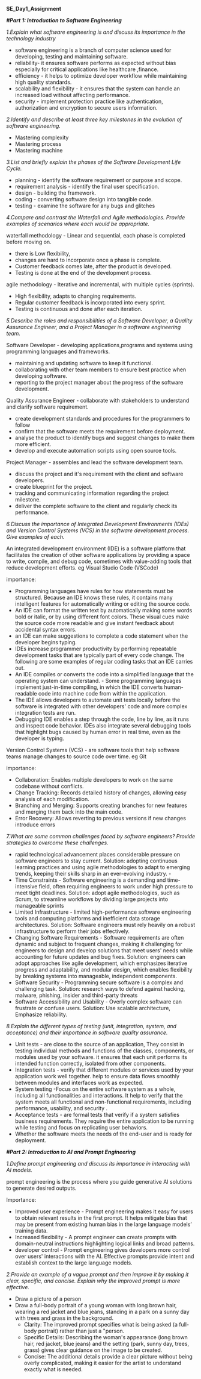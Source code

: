 **SE_Day1_Assignment**

***#Part 1: Introduction to Software Engineering***

*1.Explain what software engineering is and discuss its importance in the technology industry*
* software engineering is a branch of computer science used for developing, testing and maintaining software.
* reliability- it ensures software performs as expected without bias especially for critical applications like healthcare ,finance. 
* efficiency - it helps to optimize developer workflow while maintaining high quality standards.
* scalability and flexibility - it ensures that the system can handle an increased load without affecting performance.
* security - implement protection practice like authentication, authorization and encryption to secure users information.


*2.Identify and describe at least three key milestones in the evolution of software engineering.* 
* Mastering complexity
* Mastering process
* Mastering machine


*3.List and briefly explain the phases of the Software Development Life Cycle.*
* planning - identify the software requirement or purpose and scope.
* requirement analysis - identify the final user specification. 
* design - building the framework. 
* coding - converting software design into tangible code.
* testing - examine the software for any bugs and glitches

 
*4.Compare and contrast the Waterfall and Agile methodologies. Provide examples of scenarios where each would be appropriate.*
 
 waterfall methodology - Linear and sequential, each phase is completed before moving on. 
  - there is Low flexibility,
  - changes are hard to incorporate once a phase is complete.
  - Customer feedback comes late, after the product is developed.
  - Testing is done at the end of the development process.

  agile methodology - Iterative and incremental, with multiple cycles (sprints). 
  - High flexibility, adapts to changing requirements. 
  - Regular customer feedback is incorporated into every sprint. 
  - Testing is continuous and done after each iteration.


*5.Describe the roles and responsibilities of a Software Developer, a Quality Assurance Engineer, and a Project Manager in a software engineering team.*

  Software Developer - developing applications,programs and systems using programming languages and frameworks.
  - maintaining and updating software to keep it functional. 
  - collaborating with other team members to ensure best practice when developing software.
  - reporting to the project manager about the progress of the software development.
    
  Quality Assurance Engineer - collaborate with stakeholders to understand and clarify software requirement.
  - create development standards and procedures for the programmers to follow
  - confirm that the software meets the requirement before deployment. 
  - analyse the product to identify bugs and suggest changes to make them more efficient. 
  - develop and execute automation scripts using open source tools.
    
  Project Manager - assembles and lead the software development team.
  - discuss the project and it's requirement with the client and software developers.
  - create blueprint for the project.
  - tracking and communicating information regarding the project milestone.
  - deliver the complete software to the client and regularly check its performance.


*6.Discuss the importance of Integrated Development Environments (IDEs) and Version Control Systems (VCS) in the software development process. Give examples of each.*

  An integrated development environment (IDE) is a software platform that facilitates the creation of other software applications by providing a space to write, compile, and debug code, 
  sometimes with value-adding tools that reduce development efforts. eg Visual Studio Code (VSCode)
  
  importance:
  
  - Programming languages have rules for how statements must be structured. Because an IDE knows these rules, it contains many intelligent features for automatically writing or editing the source code.
  - An IDE can format the written text by automatically making some words bold or italic, or by using different font colors. These visual cues make the source code more readable and give instant feedback about accidental syntax errors.
  - an IDE can make suggestions to complete a code statement when the developer begins typing.
  - IDEs increase programmer productivity by performing repeatable development tasks that are typically part of every code change. The following are some examples of regular coding tasks that an IDE carries out.
  - An IDE compiles or converts the code into a simplified language that the operating system can understand. - Some programming languages implement just-in-time compiling, in which the IDE converts human-readable code into machine code from within the application.
  - The IDE allows developers to automate unit tests locally before the software is integrated with other developers' code and more complex integration tests are run.
  - Debugging IDE enables a step through the code, line by line, as it runs and inspect code behavior. IDEs also integrate several debugging tools that highlight bugs caused by human error in real time, even as the developer is typing.

  Version Control Systems (VCS) - are software tools that help software teams manage changes to source code over time. eg Git
  
  importance:
  
  - Collaboration: Enables multiple developers to work on the same codebase without conflicts.
  - Change Tracking: Records detailed history of changes, allowing easy analysis of each modification. 
  - Branching and Merging: Supports creating branches for new features and merging them back into the main code.
  - Error Recovery: Allows reverting to previous versions if new changes introduce errors
    

*7.What are some common challenges faced by software engineers? Provide strategies to overcome these challenges.*
- rapid technological advancement places considerable pressure on software engineers to stay current.
 Solution: adopting continuous learning practices and using agile methodologies to adapt to emerging trends, keeping their skills sharp in an ever-evolving industry. -
- Time Constraints - Software engineering is a demanding and time-intensive field, often requiring engineers to work under high pressure to meet tight deadlines.
 Solution: adopt agile methodologies, such as Scrum, to streamline workflows by dividing large projects into manageable sprints
- Limited Infrastructure - limited high-performance software engineering tools and computing platforms and inefficient data storage architectures. 
 Solution: Software engineers must rely heavily on a robust infrastructure to perform their jobs effectively.
- Changing Software Requirements - Software requirements are often dynamic and subject to frequent changes, making it challenging for engineers to design and develop solutions that meet users' needs while accounting for future updates and bug fixes. 
 Solution: engineers can adopt approaches like agile development, which emphasizes iterative progress and adaptability, and modular design, which enables flexibility by breaking systems into manageable, independent components.
- Software Security - Programming secure software is a complex and challenging task. 
 Solution: research ways to defend against hacking, malware, phishing, insider and third-party threats
- Software Accessibility and Usability - Overly complex software can frustrate or confuse users. 
 Solution: Use scalable architecture, Emphasize reliability.


*8.Explain the different types of testing (unit, integration, system, and acceptance) and their importance in software quality assurance.*
- Unit tests - are close to the source of an application, They consist in testing individual methods and functions of the classes, components, or modules used by your software. 
  it ensures that each unit performs its intended function correctly, isolated from other components.
- Integration tests - verify that different modules or services used by your application work well together.
  help to ensure data flows smoothly between modules and interfaces work as expected.
- System testing -Focus on the entire software system as a whole, including all functionalities and interactions.
  It help to verify that the system meets all functional and non-functional requirements, including performance, usability, and security .
- Acceptance tests - are formal tests that verify if a system satisfies business requirements. They require the entire application to be running while testing and focus on replicating user behaviors. 
- Whether the software meets the needs of the end-user and is ready for deployment.


  
***#Part 2: Introduction to AI and Prompt Engineering***

*1.Define prompt engineering and discuss its importance in interacting with AI models.*

 prompt engineering  is the process where you guide generative AI solutions to generate desired outputs.
 
 Importance:
 - Improved user experience - Prompt engineering makes it easy for users to obtain relevant results in the first prompt. It helps mitigate bias that may be present from existing human bias in the large language models’ training data.
 - Increased flexibility - A prompt engineer can create prompts with domain-neutral instructions highlighting logical links and broad patterns.
 - developer control - Prompt engineering gives developers more control over users' interactions with the AI. Effective prompts provide intent and establish context to the large language models.


*2.Provide an example of a vague prompt and then improve it by making it clear, specific, and concise. Explain why the improved prompt is more effective.*
  * Draw a picture of a person
  * Draw a full-body portrait of a young woman with long brown hair, wearing a red jacket and blue jeans, standing in a park on a sunny day with trees and grass in the background.
      * Clarity: The improved prompt specifies what is being asked (a full-body portrait) rather than just a "person.
      * Specific Details: Describing the woman's appearance (long brown hair, red jacket, blue jeans) and the setting (park, sunny day, trees, grass) gives clear guidance on the image to be created.
      * Concise: The additional details provide a clear picture without being overly complicated, making it easier for the artist to understand exactly what is needed.
